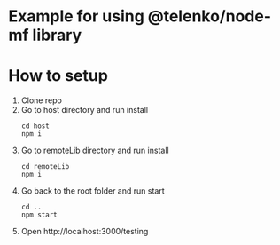# Example for using @telenko/node-mf library
# How to setup
 1. Clone repo
 2. Go to host directory and run install
    ```
    cd host
    npm i
    ```
3. Go to remoteLib directory and run install
    ```
    cd remoteLib
    npm i
    ```
4. Go back to the root folder and run start
    ```
    cd ..
    npm start
    ```
5. Open http://localhost:3000/testing